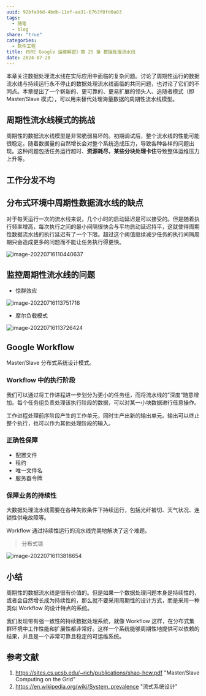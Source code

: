 ```yaml
---
uuid: 92bfa96d-4bdb-11ef-aa31-6763f8fd0a83
tags:
  - 随笔
  - blog
share: "true"
categories:
  - 软件工程
title: 《SRE Google 运维解密》第 25 章 数据处理流水线
date: 2024-07-20
---
```


本章关注数据处理流水线在实际应用中面临的复杂问题。讨论了周期性运行的数据流水线与持续运行永不停止的数据处理流水线面临的共同问题，也讨论了它们的不同点。本章提出了一个崭新的、更可靠的、更易扩展的领头人、追随者模式（即 Master/Slave 模式），可以用来替代处理海量数据的周期性流水线模型。

## 周期性流水线模式的挑战

周期性的数据流水线模型是非常脆弱易坏的。初期调试后，整个流水线的性能可能很稳定。随着数据量的自然增长会对整个系统造成压力，导致各种各样的问题出现。这种问题包括任务运行超时、**资源耗尽**，**某些分块处理卡住**导致整体运维压力上升等。

## 工作分发不均

## 分布式环境中周期性数据流水线的缺点

对于每天运行一次的流水线来说，几个小时的启动延迟是可以接受的。但是随着执行频率增高，每次执行之间的最小间隔很快会与平均启动延迟持平，这就使得周期性数据流水线的执行延迟有了一个下限。超过这个阈值继续减少任务的执行间隔周期只会造成更多的问题而不能让任务执行得更快。

![image-20220716110440637](assets/images/image-20220716110440637.png)

## 监控周期性流水线的问题

- 惊群效应

![image-20220716113751716](assets/images/image-20220716113751716.png)

- 摩尔负载模式

![image-20220716113726424](assets/images/image-20220716113726424.png)

## Google Workflow

Master/Slave 分布式系统设计模式。

### Workflow 中的执行阶段

我们可以通过将工作进程进一步划分为更小的任务组，而将流水线的”深度“随意增加。每个任务组负责处理该执行阶段的数据，可以对某一小块数据进行任意操作。

工作进程处理前序阶段产生的工作单元，同时生产出新的输出单元。输出可以终止整个执行，也可以作为其他处理阶段的输入。

### 正确性保障

- 配置文件
- 租约
- 唯一文件名
- 服务器令牌

### 保障业务的持续性

大数据处理流水线需要在各种失败条件下持续运行，包括光纤被切、天气状况、连锁性供电故障等。

Workflow 通过持续性运行的流水线完美地解决了这个难题。

> 分布式锁

![image-20220716113818654](assets/images/image-20220716113818654.png)

## 小结

周期性的数据流水线是很有价值的。但是如果一个数据处理问题本身是持续性的，或者会自然增长成为持续性的，那么就不要采用周期性的设计方式，而是采用一种类似 Workflow 的设计特点的系统。

我们发现带有强一致性的持续数据处理系统，就像 Workflow 这样，在分布式集群环境中工作性能和扩展性都非常好。这样一个系统能够周期性地提供可以依赖的结果，并且是一个非常可靠且稳定的可运维系统。

## 参考文献

1. https://sites.cs.ucsb.edu/~rich/publications/shao-hcw.pdf "Master/Slave Computing on the Grid"
2. https://en.wikipedia.org/wiki/System_prevalence "流式系统设计"
